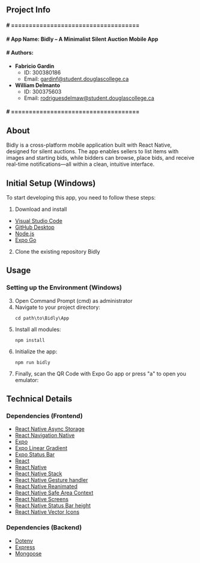 ## Project Info
#### # ====================================
#### # App Name:		Bidly – A Minimalist Silent Auction Mobile App
#### # Authors:
- **Fabricio Gardin**  
  - ID: 300380186  
  - Email: gardinf@student.douglascollege.ca
- **William Delmanto**  
  - ID: 300375603  
  - Email: rodriguesdelmaw@student.douglascollege.ca
#### # ====================================

## About
Bidly is a cross-platform mobile application built with React Native, designed for silent auctions. The app enables sellers to list items with images and starting bids, while bidders can browse, place bids, and receive real-time notifications—all within a clean, intuitive interface.

## Initial Setup (Windows)

To start developing this app, you need to follow these steps:

1. Download and install
- [Visual Studio Code](https://code.visualstudio.com/download)
- [GitHub Desktop](https://desktop.github.com/)
- [Node.js](https://nodejs.org/en/)
- [Expo Go](https://play.google.com/store/apps/details?id=host.exp.exponent)

2. Clone the existing repository Bidly

## Usage

### Setting up the Environment (Windows)

3. Open Command Prompt (cmd) as administrator
4. Navigate to your project directory:
   ```
   cd path\to\Bidly\App
   ```
5. Install all modules:
   ```
   npm install
   ```
6. Initialize the app:
   ```
   npm run bidly
   ```
7. Finally, scan the QR Code with Expo Go app or press "a" to open you emulator:

## Technical Details

### Dependencies (Frontend)
- [React Native Async Storage](https://www.npmjs.com/package/@react-native-async-storage/async-storage)
- [React Navigation Native](https://www.npmjs.com/package/@react-navigation/native)
- [Expo](https://expo.dev/)
- [Expo Linear Gradient](https://www.npmjs.com/package/expo-linear-gradient)
- [Expo Status Bar](https://docs.expo.dev/versions/latest/sdk/status-bar/)
- [React](https://www.npmjs.com/package/react)
- [React Native](https://reactnative.dev/)
- [React Native Stack](https://www.npmjs.com/package/@react-navigation/native-stack)
- [React Native Gesture handler](https://www.npmjs.com/package/react-native-gesture-handler)
- [React Native Reanimated](https://www.npmjs.com/package/react-native-reanimated)
- [React Native Safe Area Context](https://www.npmjs.com/package/react-native-safe-area-context)
- [React Native Screens](https://www.npmjs.com/package/react-native-screens)
- [React Native Status Bar height](https://www.npmjs.com/package/react-native-status-bar-height)
- [React Native Vector Icons](https://www.npmjs.com/package/react-native-vector-icons)

### Dependencies (Backend)
- [Dotenv](https://www.npmjs.com/package/dotenv)
- [Express](https://www.npmjs.com/package/express)
- [Mongoose](https://www.npmjs.com/package/mongoose)
